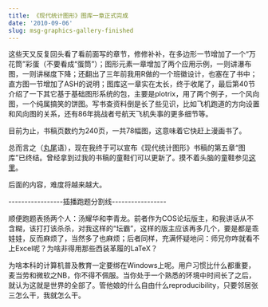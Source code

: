 ```yaml
---
title: 《现代统计图形》图库一章正式完成
date: '2010-09-06'
slug: msg-graphics-gallery-finished
---
```


这些天又反复回头看了看前面写的章节，修修补补，在多边形一节增加了一个“万花筒”彩蛋（不要看成“蛋筒”）；图形元素一章增加了两个应用示例，一则讲瀑布图，一则讲梯度下降；还翻出了三年前我用R做的一个班徽设计，也塞在了书中；直方图一节增加了ASH的说明；图库这一章实在太长，终于收尾了，最后第40节介绍了一下其它基于基础图形系统的包，主要是plotrix，用了两个例子，一个风向图，一个纯属搞笑的饼图。写书查资料倒是长了些见识，比如飞机跑道的方向设置和风向图的关系，还有86年挑战者号航天飞机失事的更多细节等。

目前为止，书稿页数约为240页，一共78幅图，这意味着它快赶上漫画书了。

总而言之（[丸尾](http://zh.wikipedia.org/zh-tw/%E6%AB%BB%E6%A1%83%E5%B0%8F%E4%B8%B8%E5%AD%90)语），现在我终于可以宣布《现代统计图形》书稿的第五章“图库”已终结。曾经拿到过我的书稿的童鞋们可以更新了。摸不着头脑的童鞋参见[这里](/cn/2010/08/modern-stat-graphics-manuscript/)。

后面的内容，难度将越来越大。

-----------------插播跑题分割线-----------------

顺便跑题表扬两个人：汤耀华和李青龙。前者作为COS论坛版主，和我讲话从不含糊，该打打该杀杀，对我这样的“坛霸”，这样的版主应该再多几个，要是都是乖娃娃，反而麻烦了，当然多了也麻烦；后者同样，充满怀疑地问：师兄你咋就看不上Excel呢？为啥非得用那些西装革履的LaTeX？

为啥本科的计算机普及教育一定要绑在Windows上呢。用户习惯比什么都重要，麦当劳和微软之NB，你不得不佩服。当你处于一个熟悉的环境中时间长了之后，就认为这就是世界的全部了。管他娘的什么自由什么reproducibility，只要邻居张三怎么干，我就怎么干。
